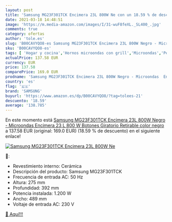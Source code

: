 ```yaml
---
layout: post
title: 'Samsung MG23F301TCK Encimera 23L 800W Ne con un 18.59 % de descuento'
date: 2021-03-18 14:48:51
image: 'https://m.media-amazon.com/images/I/31-wuF8feXL._SL400_.jpg'
comments: true
category: ofertas
author: 'tole.es'
slug: 'B00CAVYQO8-es Samsung MG23F301TCK Encimera 23L 800W Negro - Microondas...'
sku: 'B00CAVYQO8-es'
tags: [ 'Hogar y cocina','Hornos microondas con grill','Microondas','Pequeño electrodoméstico','samsung', ]
actualPrice: 137.58 EUR
currency: EUR
price: 137.58
comparePrice: 169.0 EUR
prodname: 'Samsung MG23F301TCK Encimera 23L 800W Negro - Microondas  Encimera  23 L  800 W  Botones  Giratorio  Retirable  color negro'
country: 'es'
flag: '🇪🇸'
brand: 'SAMSUNG'
buyurl: 'https://www.amazon.es/dp/B00CAVYQO8/?tag=tolees-21'
descuento: '18.59'
average: '138.785'
---
```


En este momento está [Samsung MG23F301TCK Encimera 23L 800W Negro - Microondas  Encimera  23 L  800 W  Botones  Giratorio  Retirable  color negro](https://www.amazon.es/dp/B00CAVYQO8/?tag=tolees-21) a 137.58 EUR (original: 169.0 EUR) (18.59 %  de descuento) en el siguiente enlace!

[![Samsung MG23F301TCK Encimera 23L 800W Ne](https://m.media-amazon.com/images/I/31-wuF8feXL._SL400_.jpg)](https://www.amazon.es/dp/B00CAVYQO8/?tag=tolees-21)

🔎:

- Revestimiento interno: Cerámica
- Descripción del producto: Samsung MG23F301TCK
- Frecuencia de entrada AC: 50 Hz
- Altura: 275 mm
- Profundidad: 392 mm
- Potencia instalada: 1.200 W
- Ancho: 489 mm
- Voltaje de entrada AC: 230 V

[🛒 Aquí!!!](https://www.amazon.es/dp/B00CAVYQO8/?tag=tolees-21)
